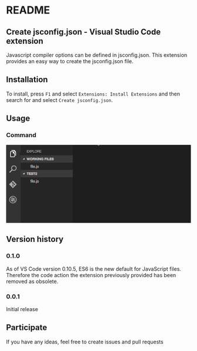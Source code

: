 # README

## Create jsconfig.json - Visual Studio Code extension

Javascript compiler options can be defined in jsconfig.json.
This extension provides an easy way to create the jsconfig.json file.

## Installation

To install, press `F1` and select `Extensions: Install Extensions` and then search for and select `Create jsconfig.json`.

## Usage

### Command

![Command to create jsconfig.json](images/create-jsconfig-cmd.gif)

## Version history

### 0.1.0

As of VS Code version 0.10.5, ES6 is the new default for JavaScript files. Therefore the code action the extension previously provided has been removed as obsolete.

### 0.0.1

Initial release

## Participate

If you have any ideas, feel free to create issues and pull requests


